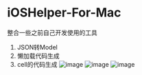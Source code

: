 # iOSHelper-For-Mac
整合一些之前自己开发使用的工具
1. JSON转Model
2. 懒加载代码生成
3. cell的代码生成
![image](https://github.com/Fidetro/iOSHelper-For-Mac/blob/master/src/1.gif)
![image](https://github.com/Fidetro/iOSHelper-For-Mac/blob/master/src/2.gif)
![image](https://github.com/Fidetro/iOSHelper-For-Mac/blob/master/src/3.gif)
